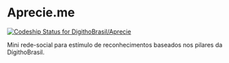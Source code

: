 ﻿# Aprecie.me

[ ![Codeship Status for DigithoBrasil/Aprecie](https://app.codeship.com/projects/bad14e00-3562-0134-3b1d-36c5017df20a/status?branch=master)](https://app.codeship.com/projects/165236)

Mini rede-social para estímulo de reconhecimentos baseados nos pilares da DígithoBrasil.
